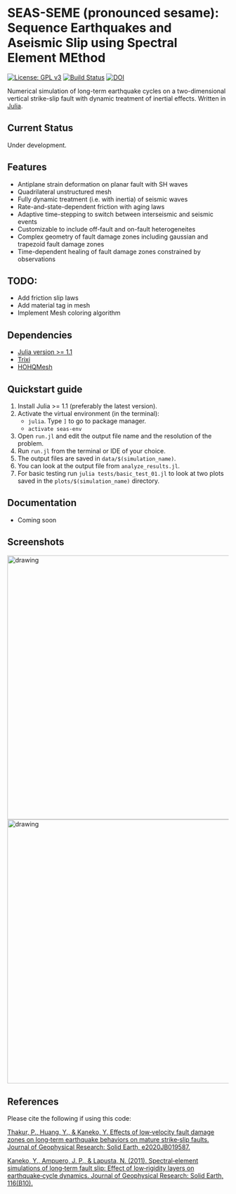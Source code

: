 # SEAS-SEME (pronounced sesame): Sequence Earthquakes and Aseismic Slip using Spectral Element MEthod


[![License: GPL v3](https://img.shields.io/badge/License-GPLv3-blue.svg)](https://www.gnu.org/licenses/gpl-3.0) [![Build Status](https://travis-ci.com/thehalfspace/Spear.svg?branch=master)](https://travis-ci.com/thehalfspace/Spear) [![DOI](https://zenodo.org/badge/296673471.svg)](https://zenodo.org/badge/latestdoi/296673471)


Numerical simulation of long-term earthquake cycles on a two-dimensional vertical strike-slip fault with dynamic treatment of inertial effects. Written in [Julia](https://julialang.org).

## Current Status
Under development.

## Features
- Antiplane strain deformation on planar fault with SH waves
- Quadrilateral unstructured mesh 
- Fully dynamic treatment (i.e. with inertia) of seismic waves
- Rate-and-state-dependent friction with aging laws 
- Adaptive time-stepping to switch between interseismic and seismic events
- Customizable to include off-fault and on-fault heterogeneites
- Complex geometry of fault damage zones including gaussian and trapezoid fault damage zones
- Time-dependent healing of fault damage zones constrained by observations

## TODO:
- Add friction slip laws
- Add material tag in mesh
- Implement Mesh coloring algorithm

## Dependencies
- [Julia version >= 1.1](https://julialang.org)
- [Trixi](https://github.com/trixi-framework/Trixi.jl)
- [HOHQMesh](https://github.com/trixi-framework/HOHQMesh.jl)

## Quickstart guide
1. Install Julia >= 1.1 (preferably the latest version).
2. Activate the virtual environment (in the terminal):
    - `julia`. Type `]` to go to package manager.
    -  `activate seas-env`
3. Open `run.jl` and edit the output file name and the resolution of the problem.
4. Run `run.jl` from the terminal or IDE of your choice.
5. The output files are saved in `data/$(simulation_name)`.
6. You can look at the output file from `analyze_results.jl`.
7. For basic testing run `julia tests/basic_test_01.jl` to look at two plots saved in the `plots/$(simulation_name)` directory.

## Documentation
- Coming soon

## Screenshots
<img src="https://github.com/thehalfspace/Spear/blob/master/plots/example/cumulative_slip.png" alt="drawing" width="600"/>
<img src="https://github.com/thehalfspace/Spear/blob/master/plots/example/Vfmax01.png" alt="drawing" width="600"/>


## References
Please cite the following if using this code:

[Thakur, P., Huang, Y., & Kaneko, Y. Effects of low‐velocity fault damage zones on long‐term earthquake behaviors on mature strike‐slip faults. Journal of Geophysical Research: Solid Earth, e2020JB019587.](https://agupubs.onlinelibrary.wiley.com/doi/full/10.1029/2020JB019587)

[Kaneko, Y., Ampuero, J. P., & Lapusta, N. (2011). Spectral‐element simulations of long‐term fault slip: Effect of low‐rigidity layers on earthquake‐cycle dynamics. Journal of Geophysical Research: Solid Earth, 116(B10).](https://agupubs.onlinelibrary.wiley.com/doi/full/10.1029/2011JB008395)
